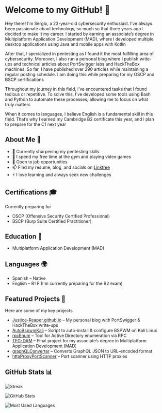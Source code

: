# Welcome to my GitHub! 👋

Hey there! I'm Sergio, a 23-year-old cybersecurity enthusiast. I’ve always been passionate about technology, so much so that three years ago I decided to make it my career. I started by earning an associate’s degree in Multiplatform Application Development (MAD), where I developed multiple desktop applications using Java and mobile apps with Kotlin

After that, I specialized in pentesting as I found it the most fulfilling area of cybersecurity. Moreover, I also run a personal blog where I publish write-ups and technical articles about PortSwigger labs and HackTheBox machines. So far, I have published over 290 articles while maintaining a regular posting schedule. I am doing this while preparing for my OSCP and BSCP certifications 

Throughout my journey in this field, I’ve encountered tasks that I found tedious or repetitive. To solve this, I've developed some tools using Bash and Python to automate these processes, allowing me to focus on what truly matters

When it comes to languages, I believe English is a fundamental skill in this field. That’s why I earned my Cambridge B2 certificate this year, and I plan to prepare for the C1 next year

## About Me 🚀

- 🔭 Currently sharpening my pentesting skills
- 💪 I spend my free time at the gym and playing video games
- 💼 Open to job opportunities
- 📫 Find my resume, blog, and socials on [Linktree](https://linktr.ee/Justice_Reaper)
- ⚡ I love learning and always seek new challenges

## Certifications 🎓

Currently preparing for

- OSCP (Offensive Security Certified Professional)
- BSCP (Burp Suite Certified Practitioner)

## Education 📜

- Multiplatform Application Development (MAD)

## Languages 🌍

- Spanish – Native
- English – B1 F (I'm currently preparing for the B2 exam)

## Featured Projects 🌟

Here are some of my key projects

- [Justice-Reaper.github.io](https://github.com/Justice-Reaper/Justice-Reaper.github.io) – My personal blog with PortSwigger & HackTheBox write-ups
- [AutoBspwmKali](https://github.com/Justice-Reaper/AutoBspwmKali.git) – Script to auto-install & configure BSPWM on Kali Linux
- [rpcEnum](https://github.com/Justice-Reaper/rpcEnum.git) – Tool for Active Directory enumeration via RPC
- [TFG-DAM](https://github.com/Justice-Reaper/TFG-DAM.git) – Final project for my associate’s degree in Multiplatform Application Development (MAD)
- [graphQLConverter](https://github.com/Justice-Reaper/graphQLConverter.git) – Converts GraphQL JSON to URL-encoded format
- [httpProxyPortScanner](https://github.com/Justice-Reaper/httpProxyPortScanner.git) – Port scanner using HTTP proxies

## GitHub Stats 📊

![Streak](https://github-readme-streak-stats.herokuapp.com/?user=Justice-Reaper&theme=radical)

![GitHub Stats](https://github-readme-stats.vercel.app/api?username=Justice-Reaper&show_icons=true&theme=radical)

![Most Used Languages](https://github-readme-stats.vercel.app/api/top-langs/?username=Justice-Reaper&layout=compact&theme=radical)

